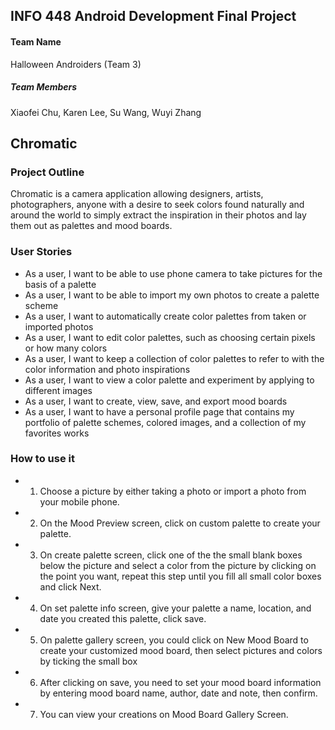 ## INFO 448 Android Development Final Project
#### Team Name
Halloween Androiders (Team 3)
##### Team Members
Xiaofei Chu, Karen Lee, Su Wang, Wuyi Zhang
## Chromatic
### Project Outline
Chromatic is a camera application allowing designers, artists, photographers, anyone with a desire to seek colors found naturally and around the world to simply extract the inspiration in their photos and lay them out as palettes and mood boards.
### User Stories
* As a user, I want to be able to use phone camera to take pictures for the basis of a palette
* As a user, I want to be able to import my own photos to create a palette scheme
* As a user, I want to automatically create color palettes from taken or imported photos
* As a user, I want to edit color palettes, such as choosing certain pixels or how many colors
* As a user, I want to keep a collection of color palettes to refer to with the color information and photo inspirations
* As a user, I want to view a color palette and experiment by applying to different images
* As a user, I want to create, view, save, and export mood boards
* As a user, I want to have a personal profile page that contains my portfolio of palette schemes, colored images, and a collection of my favorites works
### How to use it
* 1. Choose a picture by either taking a photo or import a photo from your mobile phone.
* 2. On the Mood Preview screen, click on custom palette to create your palette.
* 3. On create palette screen, click one of the the small blank boxes below the picture and select a color from the picture by clicking on the point you want, repeat this step until you fill all small color boxes and click Next.
* 4. On set palette info screen, give your palette a name, location, and date you created this palette, click save.
* 5. On palette gallery screen, you could click on New Mood Board to create your customized mood board, then select pictures and colors by ticking the small box
* 6. After clicking on save, you need to set your mood board information by entering mood board name, author, date and note, then confirm.
* 7. You can view your creations on Mood Board Gallery Screen.

